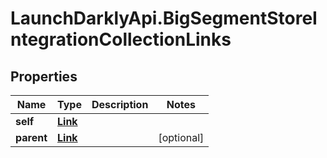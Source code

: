# LaunchDarklyApi.BigSegmentStoreIntegrationCollectionLinks

## Properties

Name | Type | Description | Notes
------------ | ------------- | ------------- | -------------
**self** | [**Link**](Link.md) |  | 
**parent** | [**Link**](Link.md) |  | [optional] 


